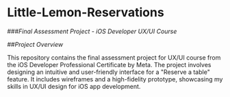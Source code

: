 # Little-Lemon-Reservations

###*Final Assessment Project - iOS Developer UX/UI Course*

##*Project Overview*

This repository contains the final assessment project for UX/UI course from the iOS Developer Professional Certificate by Meta. The project involves designing an intuitive and user-friendly interface for a "Reserve a table" feature. It includes wireframes and a high-fidelity prototype, showcasing my skills in UX/UI design for iOS app development.


